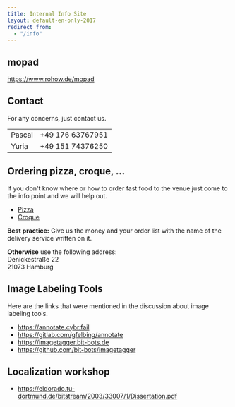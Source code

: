 ```yaml
---
title: Internal Info Site
layout: default-en-only-2017
redirect_from:
  - "/info"
---
```


## mopad

<https://www.rohow.de/mopad>

## Contact

For any concerns, just contact us.

|   |   |
| - | - |
| Pascal | +49 176 63767951 |
| Yuria |  +49 151 74376250 |

## Ordering pizza, croque, ...

If you don't know where or how to order fast food to the venue just come to the
info point and we will help out.  

* [Pizza](https://www.pizzamax.de/)
* [Croque](http://www.lieferprofi.de/shops/croquemaster/common/03_speisen-uebersicht.php)

**Best practice:** Give us the money and your order list with the name of the delivery
service written on it.  

**Otherwise** use the following address:  
Denickestraße 22  
21073 Hamburg  

## Image Labeling Tools

Here are the links that were mentioned in the discussion about image labeling tools.

* <https://annotate.cybr.fail>
* <https://gitlab.com/gfelbing/annotate>
* <https://imagetagger.bit-bots.de>
* <https://github.com/bit-bots/imagetagger>

## Localization workshop

* <https://eldorado.tu-dortmund.de/bitstream/2003/33007/1/Dissertation.pdf>
